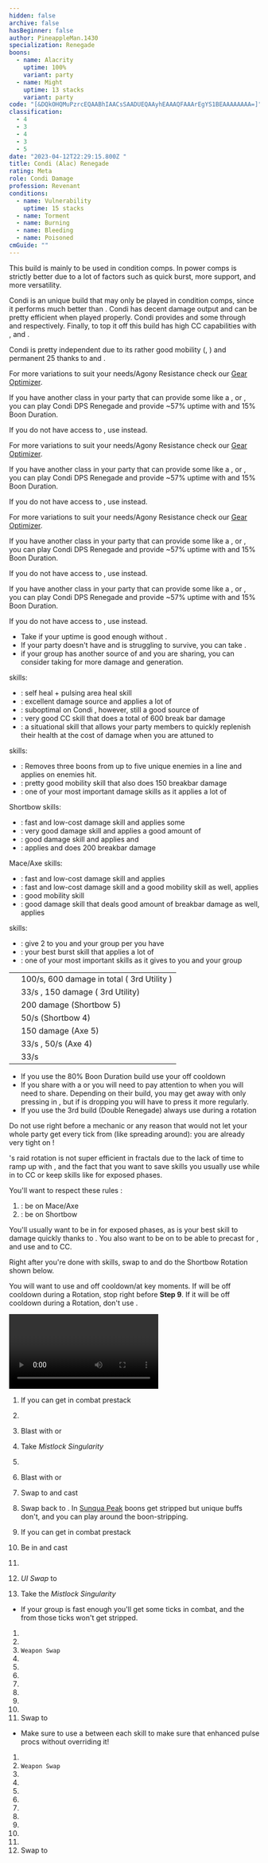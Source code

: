 ```yaml
---
hidden: false
archive: false
hasBeginner: false
author: PineappleMan.1430
specialization: Renegade
boons:
  - name: Alacrity
    uptime: 100%
    variant: party
  - name: Might
    uptime: 13 stacks
    variant: party
code: "[&DQkOHQMuPzrcEQAABhIAACsSAADUEQAAyhEAAAQFAAArEgYS1BEAAAAAAAA=]"
classification:
  - 4
  - 3
  - 4
  - 3
  - 5
date: "2023-04-12T22:29:15.800Z "
title: Condi (Alac) Renegade
rating: Meta
role: Condi Damage
profession: Revenant
conditions:
  - name: Vulnerability
    uptime: 15 stacks
  - name: Torment
  - name: Burning
  - name: Bleeding
  - name: Poisoned
cmGuide: ""
---
```


<Warning>

This build is mainly to be used in condition comps. In power comps <BuildLink build="Power Renegade" specialization="Renegade"/> is strictly better due to a lot of factors such as quick burst, more support, and more versatility.

</Warning>

Condi <Specialization name="Renegade"/> is an unique build that may only be played in condition comps, since it performs much better than <BuildLink build="Power Renegade" specialization="Renegade"/>. Condi <Specialization name="Renegade"/> has decent damage output and can be pretty efficient when played properly. Condi <Specialization name="Renegade"/> provides <Boon name="Alacrity"/> and some <Boon name="Might"/> through <Skill id="45537"/> and <Skill id="44076"/> respectively. Finally, to top it off this build has high CC capabilities with <Skill id="41220"/>, <Skill id="28409"/> and <Skill id="41820"/>.

Condi <Specialization name="Renegade"/> is pretty independent due to its rather good mobility (<Skill id="28029"/>, <Skill id="27917"/>) and permanent 25 <Boon name="Might"/> thanks to <Skill id="44076"/> and <Trait id="1781"/>.

<Divider text="Equipment"/>

<CharacterWithAr>
<Character title="150 Agony Resistance" gear='{"attributes":{"profession":"Revenant","specialization":"Renegade","data":{"Health":26012,"Armor":2496,"Power":2374,"Precision":1333,"Toughness":1225,"Vitality":2009,"Ferocity":0,"Condition Damage":2497,"Expertise":703,"Concentration":525,"Healing Power":0,"Agony Resistance":150,"Condition Duration":0.9186666666666667,"Boon Duration":0.35,"Critical Chance":0.7885714285714286,"Critical Damage":1.5,"Power Coefficient":1945.2625,"Power2 Coefficient":0,"Burning Coefficient":5.15,"Bleeding Coefficient":19.669999999999998,"Poison Coefficient":1.97,"Torment Coefficient":16.64,"Confusion Coefficient":0,"Flat DPS":0,"Bleeding Duration":0.25,"Siphon Base Coefficient":139.75,"Effective Power":6144.251142857144,"NonCrit Effective Power":4406.737500000001,"Power DPS":4602.303172422852,"Power2 DPS":0,"Siphon DPS":167.70000000000002,"Bleeding Damage":362.4328125,"Bleeding Stacks":39.339999999999996,"Bleeding DPS":14258.10684375,"Burning Damage":874.1840625000001,"Burning Stacks":9.881133333333334,"Burning DPS":8637.929279437501,"Confusion Damage":342.71943749999997,"Confusion Stacks":0,"Confusion DPS":0,"Poison Damage":309.35249999999996,"Poison Stacks":3.7797733333333334,"Poison DPS":1169.2823300999999,"Torment Damage":476.1838125,"Torment Stacks":31.926613333333336,"Torment DPS":15202.93645728,"Damage":44038.25808299035,"Effective Health":129205874.62686568,"Survivability":65686.76900196527,"Effective Healing":390,"Healing":390}},"armor":{"weight":"Heavy","helmAffix":"Viper","helmRuneId":24848,"helmRune":"Nightmare","helmRuneCount":6,"helmInfusionId":37130,"shouldersAffix":"Ritualist","shouldersRuneId":24848,"shouldersRune":"Nightmare","shouldersRuneCount":6,"shouldersInfusionId":37130,"coatAffix":"Ritualist","coatRuneId":24848,"coatRune":"Nightmare","coatRuneCount":6,"coatInfusionId":37130,"glovesAffix":"Ritualist","glovesRuneId":24848,"glovesRune":"Nightmare","glovesRuneCount":6,"glovesInfusionId":37130,"leggingsAffix":"Viper","leggingsRuneId":24848,"leggingsRune":"Nightmare","leggingsRuneCount":6,"leggingsInfusionId":37130,"bootsAffix":"Ritualist","bootsRuneId":24848,"bootsRune":"Nightmare","bootsRuneCount":6,"bootsInfusionId":37130},"weapon":{"weapon1MainId":30692,"weapon1MainType":"Mace","weapon1MainSigil1Id":24560,"weapon1MainAffix":"Viper","weapon1MainInfusion1Id":37130,"weapon1OffId":76158,"weapon1OffType":"Axe","weapon1OffSigilId":24609,"weapon1OffAffix":"Viper","weapon1OffInfusionId":37130,"weapon2MainId":30686,"weapon2MainType":"Short Bow","weapon2MainSigil1Id":48911,"weapon2MainAffix":"Viper","weapon2MainInfusion1Id":37130,"weapon2MainInfusion2Id":37130,"weapon2MainSigil2Id":24605},"backAndTrinket":{"backItemAffix":"Viper","backItemInfusion1Id":37130,"backItemInfusion2Id":37130,"amuletAffix":"Viper","ring1Affix":"Viper","ring1Infusion1Id":37130,"ring1Infusion2Id":37130,"ring1Infusion3Id":37130,"ring2Affix":"Viper","ring2Infusion1Id":37130,"ring2Infusion2Id":37130,"ring2Infusion3Id":37130,"accessory1Affix":"Ritualist","accessory1InfusionId":37130,"accessory2Affix":"Viper","accessory2InfusionId":37130},"consumables":{"foodId":91878,"utilityId":77567},"legends":{"legend1Id":28494,"legend2Id": 28085},"assumedBuffs":{"value":[{"id":"might","type":"Boon"},{"id":"fury","type":"Boon"},{"id":"protection","type":"Boon"},{"id":"vulnerability","type":"Condition"},{"id":"jade-bot","gw2id":96613,"type":"Item"},{"id":"omnipotion","gw2id":79722,"type":"Item"}]},"traits":{"selection":[[1793,1714,1795],[1761,1781,1791],[2079,2092,2182]],"lines":[14,3,63]}}'>

For more variations to suit your needs/Agony Resistance check our [Gear Optimizer](https://optimizer.discretize.eu/).

If you have another class in your party that can provide some <Boon name="Alacrity"/> like a <Specialization name="Renegade"/>, <Specialization name="Specter"/> or <Specialization name="Mirage"/>, you can play Condi DPS Renegade and provide ~57% <Boon name="Alacrity"/> uptime with <Trait name="lastinglegacy"/> and 15% Boon Duration.

If you do not have access to <Item id="91878"/>, use <Item name="Meaty Asparagus Skewer"/> instead.

</Character>  
<Character title="162 Agony Resistance" gear='{"attributes":{"profession":"Revenant","specialization":"Renegade","data":{"Health":25902,"Armor":2514,"Power":2403,"Precision":1351,"Toughness":1243,"Vitality":1998,"Ferocity":0,"Condition Damage":2499,"Expertise":703,"Concentration":525,"Healing Power":0,"Agony Resistance":162,"Condition Duration":0.9186666666666667,"Boon Duration":0.35,"Critical Chance":0.7971428571428572,"Critical Damage":1.5,"Power Coefficient":1945.2625,"Power2 Coefficient":0,"Burning Coefficient":5.15,"Bleeding Coefficient":19.669999999999998,"Poison Coefficient":1.97,"Torment Coefficient":16.64,"Confusion Coefficient":0,"Flat DPS":0,"Bleeding Duration":0.25,"Siphon Base Coefficient":139.75,"Effective Power":6238.424008928573,"NonCrit Effective Power":4460.568750000001,"Power DPS":4672.842619818413,"Power2 DPS":0,"Siphon DPS":167.70000000000002,"Bleeding Damage":362.6859375,"Bleeding Stacks":39.339999999999996,"Bleeding DPS":14268.06478125,"Burning Damage":874.7071875,"Burning Stacks":9.881133333333334,"Burning DPS":8643.098347312502,"Confusion Damage":342.95231250000006,"Confusion Stacks":0,"Confusion DPS":0,"Poison Damage":309.555,"Poison Stacks":3.7797733333333334,"Poison DPS":1170.0477342000001,"Torment Damage":476.5179375,"Torment Stacks":31.926613333333336,"Torment DPS":15213.603936960002,"Damage":44135.35741954092,"Effective Health":129587319.4029851,"Survivability":65880.69110472043,"Effective Healing":390,"Healing":390}},"armor":{"weight":"Heavy","helmAffix":"Viper","helmRuneId":24848,"helmRune":"Nightmare","helmRuneCount":6,"helmInfusionId":37130,"shouldersAffix":"Ritualist","shouldersRuneId":24848,"shouldersRune":"Nightmare","shouldersRuneCount":6,"shouldersInfusionId":37130,"coatAffix":"Viper","coatRuneId":24848,"coatRune":"Nightmare","coatRuneCount":6,"coatInfusionId":37130,"glovesAffix":"Ritualist","glovesRuneId":24848,"glovesRune":"Nightmare","glovesRuneCount":6,"glovesInfusionId":37130,"leggingsAffix":"Viper","leggingsRuneId":24848,"leggingsRune":"Nightmare","leggingsRuneCount":6,"leggingsInfusionId":37130,"bootsAffix":"Ritualist","bootsRuneId":24848,"bootsRune":"Nightmare","bootsRuneCount":6,"bootsInfusionId":37130},"weapon":{"weapon1MainId":30692,"weapon1MainType":"Mace","weapon1MainSigil1Id":24560,"weapon1MainAffix":"Ritualist","weapon1MainInfusion1Id":37130,"weapon1OffId":76158,"weapon1OffType":"Axe","weapon1OffSigilId":24609,"weapon1OffAffix":"Ritualist","weapon1OffInfusionId":37130,"weapon2MainId":30686,"weapon2MainType":"Short Bow","weapon2MainSigil1Id":48911,"weapon2MainAffix":"Ritualist","weapon2MainInfusion1Id":37130,"weapon2MainInfusion2Id":37130,"weapon2MainSigil2Id":24605},"backAndTrinket":{"backItemAffix":"Viper","backItemInfusion1Id":37130,"backItemInfusion2Id":37130,"amuletAffix":"Viper","ring1Affix":"Viper","ring1Infusion1Id":37130,"ring1Infusion2Id":37130,"ring1Infusion3Id":37130,"ring2Affix":"Viper","ring2Infusion1Id":37130,"ring2Infusion2Id":37130,"ring2Infusion3Id":37130,"accessory1Affix":"Ritualist","accessory1InfusionId":37130,"accessory2Affix":"Ritualist","accessory2InfusionId":37130},"consumables":{"foodId":91878,"utilityId":77567},"legends":{"legend1Id":28494,"legend2Id": 28085},"assumedBuffs":{"value":[{"id":"might","type":"Boon"},{"id":"fury","type":"Boon"},{"id":"protection","type":"Boon"},{"id":"vulnerability","type":"Condition"},{"id":"jade-bot","gw2id":96613,"type":"Item"},{"id":"omnipotion","gw2id":79722,"type":"Item"}]},"traits":{"selection":[[1793,1714,1795],[1761,1781,1791],[2079,2092,2182]],"lines":[14,3,63]}}'>

For more variations to suit your needs/Agony Resistance check our [Gear Optimizer](https://optimizer.discretize.eu/).

If you have another class in your party that can provide some <Boon name="Alacrity"/> like a <Specialization name="Renegade"/>, <Specialization name="Specter"/> or <Specialization name="Mirage"/>, you can play Condi DPS Renegade and provide ~57% <Boon name="Alacrity"/> uptime with <Trait name="lastinglegacy"/> and 15% Boon Duration.

If you do not have access to <Item id="91878"/>, use <Item name="Meaty Asparagus Skewer"/> instead.

</Character>
<Character title="222 Agony Resistance" gear='{"attributes":{"profession":"Revenant","specialization":"Renegade","data":{"Health":25102,"Armor":2604,"Power":2573,"Precision":1441,"Toughness":1333,"Vitality":1918,"Ferocity":0,"Condition Damage":2506,"Expertise":703,"Concentration":525,"Healing Power":0,"Agony Resistance":222,"Condition Duration":0.9186666666666667,"Boon Duration":0.35,"Critical Chance":0.84,"Critical Damage":1.5,"Power Coefficient":1945.2625,"Power2 Coefficient":0,"Burning Coefficient":5.15,"Bleeding Coefficient":19.669999999999998,"Poison Coefficient":1.97,"Torment Coefficient":16.64,"Confusion Coefficient":0,"Flat DPS":0,"Bleeding Duration":0.25,"Siphon Base Coefficient":139.75,"Effective Power":6782.106375000001,"NonCrit Effective Power":4776.131250000001,"Power DPS":5080.083635848457,"Power2 DPS":0,"Siphon DPS":167.70000000000002,"Bleeding Damage":363.571875,"Bleeding Stacks":39.339999999999996,"Bleeding DPS":14302.917562499997,"Burning Damage":876.5381250000002,"Burning Stacks":9.881133333333334,"Burning DPS":8661.190084875003,"Confusion Damage":343.767375,"Confusion Stacks":0,"Confusion DPS":0,"Poison Damage":310.26374999999996,"Poison Stacks":3.7797733333333334,"Poison DPS":1172.72664855,"Torment Damage":477.687375,"Torment Stacks":31.926613333333336,"Torment DPS":15250.94011584,"Damage":44635.55804761346,"Effective Health":130080811.94029853,"Survivability":66131.5769904924,"Effective Healing":390,"Healing":390}},"armor":{"weight":"Heavy","helmAffix":"Ritualist","helmRuneId":24848,"helmRune":"Nightmare","helmRuneCount":6,"helmInfusionId":37130,"shouldersAffix":"Ritualist","shouldersRuneId":24848,"shouldersRune":"Nightmare","shouldersRuneCount":6,"shouldersInfusionId":37130,"coatAffix":"Viper","coatRuneId":24848,"coatRune":"Nightmare","coatRuneCount":6,"coatInfusionId":37130,"glovesAffix":"Ritualist","glovesRuneId":24848,"glovesRune":"Nightmare","glovesRuneCount":6,"glovesInfusionId":37130,"leggingsAffix":"Viper","leggingsRuneId":24848,"leggingsRune":"Nightmare","leggingsRuneCount":6,"leggingsInfusionId":37130,"bootsAffix":"Viper","bootsRuneId":24848,"bootsRune":"Nightmare","bootsRuneCount":6,"bootsInfusionId":37130},"weapon":{"weapon1MainId":30692,"weapon1MainType":"Mace","weapon1MainSigil1Id":24560,"weapon1MainAffix":"Ritualist","weapon1MainInfusion1Id":37130,"weapon1OffId":76158,"weapon1OffType":"Axe","weapon1OffSigilId":24609,"weapon1OffAffix":"Ritualist","weapon1OffInfusionId":37130,"weapon2MainId":30686,"weapon2MainType":"Short Bow","weapon2MainSigil1Id":48911,"weapon2MainAffix":"Ritualist","weapon2MainInfusion1Id":37130,"weapon2MainInfusion2Id":37130,"weapon2MainSigil2Id":24605},"backAndTrinket":{"backItemAffix":"Viper","backItemInfusion1Id":37130,"backItemInfusion2Id":37130,"amuletAffix":"Viper","ring1Affix":"Viper","ring1Infusion1Id":37130,"ring1Infusion2Id":37130,"ring1Infusion3Id":37130,"ring2Affix":"Viper","ring2Infusion1Id":37130,"ring2Infusion2Id":37130,"ring2Infusion3Id":37130,"accessory1Affix":"Viper","accessory1InfusionId":37130,"accessory2Affix":"Viper","accessory2InfusionId":37130},"consumables":{"foodId":91878,"utilityId":77567},"legends":{"legend1Id":28494,"legend2Id": 28085},"assumedBuffs":{"value":[{"id":"might","type":"Boon"},{"id":"fury","type":"Boon"},{"id":"protection","type":"Boon"},{"id":"vulnerability","type":"Condition"},{"id":"jade-bot","gw2id":96613,"type":"Item"},{"id":"omnipotion","gw2id":79722,"type":"Item"}]},"traits":{"selection":[[1793,1714,1795],[1761,1781,1791],[2079,2092,2182]],"lines":[14,3,63]}}'>

For more variations to suit your needs/Agony Resistance check our [Gear Optimizer](https://optimizer.discretize.eu/).

If you have another class in your party that can provide some <Boon name="Alacrity"/> like a <Specialization name="Renegade"/>, <Specialization name="Specter"/> or <Specialization name="Mirage"/>, you can play Condi DPS Renegade and provide ~57% <Boon name="Alacrity"/> uptime with <Trait name="lastinglegacy"/> and 15% Boon Duration.

If you do not have access to <Item id="91878"/>, use <Item name="Meaty Asparagus Skewer"/> instead.

</Character>
<Character title="DPS/Alac Share" gear='{"attributes":{"profession":"Revenant","specialization":"Renegade","data":{"Health":20522,"Armor":2496,"Power":2922,"Precision":1633,"Toughness":1225,"Vitality":1460,"Ferocity":0,"Condition Damage":2521,"Expertise":703,"Concentration":225,"Healing Power":0,"Agony Resistance":150,"Condition Duration":0.9186666666666667,"Boon Duration":0.15,"Critical Chance":0.9314285714285715,"Critical Damage":1.5,"Power Coefficient":2028.2625,"Power2 Coefficient":0,"Burning Coefficient":4.48,"Bleeding Coefficient":19.459999999999997,"Poison Coefficient":4.07,"Torment Coefficient":18.32,"Confusion Coefficient":0,"Flat DPS":0,"Bleeding Duration":0.25,"Siphon Base Coefficient":143.00000000000003,"Effective Power":8244.423000000003,"NonCrit Effective Power":5624.85,"Power DPS":6438.9118232720475,"Power2 DPS":0,"Siphon DPS":178.75000000000006,"Bleeding Damage":379.0062500000001,"Bleeding Stacks":38.919999999999995,"Bleeding DPS":14750.923250000002,"Burning Damage":913.0712500000001,"Burning Stacks":8.595626666666668,"Burning DPS":7848.419585066668,"Confusion Damage":358.3107500000001,"Confusion Stacks":0,"Confusion DPS":0,"Poison Damage":323.33000000000004,"Poison Stacks":7.808973333333334,"Poison DPS":2524.875347866667,"Torment Damage":497.9782500000001,"Torment Stacks":35.149973333333335,"Torment DPS":17503.922208080006,"Damage":49245.80221428539,"Effective Health":101936143.2835821,"Survivability":51823.153677469294,"Effective Healing":390,"Healing":390}},"armor":{"weight":"Heavy","helmAffix":"Viper","helmRuneId":24848,"helmRune":"Nightmare","helmRuneCount":6,"helmInfusionId":37130,"shouldersAffix":"Viper","shouldersRuneId":24848,"shouldersRune":"Nightmare","shouldersRuneCount":6,"shouldersInfusionId":37130,"coatAffix":"Viper","coatRuneId":24848,"coatRune":"Nightmare","coatRuneCount":6,"coatInfusionId":37130,"glovesAffix":"Viper","glovesRuneId":24848,"glovesRune":"Nightmare","glovesRuneCount":6,"glovesInfusionId":37130,"leggingsAffix":"Viper","leggingsRuneId":24848,"leggingsRune":"Nightmare","leggingsRuneCount":6,"leggingsInfusionId":37130,"bootsAffix":"Viper","bootsRuneId":24848,"bootsRune":"Nightmare","bootsRuneCount":6,"bootsInfusionId":37130},"weapon":{"weapon1MainId":30692,"weapon1MainType":"Mace","weapon1MainSigil1Id":24560,"weapon1MainAffix":"Viper","weapon1MainInfusion1Id":37130,"weapon1OffId":76158,"weapon1OffType":"Axe","weapon1OffSigilId":24609,"weapon1OffAffix":"Viper","weapon1OffInfusionId":37130,"weapon2MainId":30686,"weapon2MainType":"Short Bow","weapon2MainSigil1Id":48911,"weapon2MainAffix":"Viper","weapon2MainInfusion1Id":37130,"weapon2MainInfusion2Id":37130,"weapon2MainSigil2Id":24605},"backAndTrinket":{"backItemAffix":"Viper","backItemInfusion1Id":37130,"backItemInfusion2Id":37130,"amuletAffix":"Viper","ring1Affix":"Viper","ring1Infusion1Id":37130,"ring1Infusion2Id":37130,"ring1Infusion3Id":37130,"ring2Affix":"Viper","ring2Infusion1Id":37130,"ring2Infusion2Id":37130,"ring2Infusion3Id":37130,"accessory1Affix":"Viper","accessory1InfusionId":37130,"accessory2Affix":"Viper","accessory2InfusionId":37130},"consumables":{"foodId":91878,"utilityId":48917},"legends":{"legend1Id":28494,"legend2Id": 28085},"assumedBuffs":{"value":[{"id":"might","type":"Boon"},{"id":"fury","type":"Boon"},{"id":"protection","type":"Boon"},{"id":"vulnerability","type":"Condition"},{"id":"jade-bot","gw2id":96613,"type":"Item"},{"id":"omnipotion","gw2id":79722,"type":"Item"}]},"traits":{"selection":[[1793,1714,1795],[1761,1781,1791],[2079,2092,2100]],"lines":[14,3,63]}}'>

If you have another class in your party that can provide some <Boon name="Alacrity"/> like a <Specialization name="Renegade"/>, <Specialization name="Specter"/> or <Specialization name="Mirage"/>, you can play Condi DPS Renegade and provide ~57% <Boon name="Alacrity"/> uptime with <Trait name="lastinglegacy"/> and 15% Boon Duration.

If you do not have access to <Item id="91878"/>, use <Item name="Meaty Asparagus Skewer"/> instead.

</Character>

</CharacterWithAr>

<Divider text="Build"/>

<Grid>
<GridItem sm="7">
<Traits traits1Id="3" traits1="Invocation" traits1SelectedIds="1761,1781,1791" traits2Id="14" traits2="Corruption" traits2SelectedIds="1793,1714,1795" traits3Id="63" traits3="Renegade" traits3SelectedIds="2079,2092,2182"/>
</GridItem>

<GridItem sm="5">
<Card title="Situational Traits">

- Take <Trait id="1774"/> if your <Boon name="Might"/> uptime is good enough without <Trait id="1781"/>.
- If your party doesn't have <Boon name="Protection"/> and is struggling to survive, you can take <Trait name="All For One"/>.
- if your group has another source of <Boon name="Alacrity"/> and you are sharing, you can consider taking <Trait name="Lasting Legacy"/> for more damage and <Boon name="Might"/> generation.

</Card>
</GridItem>
</Grid>

<Divider text="Further Information"/>

<Grid>
<GridItem sm="7">
<Card title="Key Skills">

<Skill id="41858"/> skills:

- <Skill id="45686"/>: self heal + pulsing area heal skill
- <Skill id="42949"/>: excellent damage source and applies a lot of <Condition name="Bleeding"/>
- <Skill id="40485"/>: suboptimal on Condi <Specialization name="Renegade"/>, however, still a good source of <Condition name="Vulnerability"/>
- <Skill id="41220"/>: very good CC skill that does a total of 600 break bar damage
- <Skill id="45773"/>: a situational skill that allows your party members to quickly replenish their health at the cost of damage when you are attuned to <Skill id="41858"/>

<Skill id="28494"/> skills:

- <Skill id="27505"/>: Removes three boons from up to five unique enemies in a line and applies <Condition name="Chilled"/> on enemies hit.
- <Skill id="27917"/>: pretty good mobility skill that also does 150 breakbar damage
- <Skill id="28287"/>: one of your most important damage skills as it applies a lot of <Condition name="Torment"/>

Shortbow skills:

- <Skill id="40175"/>: fast and low-cost damage skill and applies some <Condition name="Bleeding"/>
- <Skill id="41829"/>: very good damage skill and applies a good amount of <Condition name="Torment"/>
- <Skill id="43993"/>: good damage skill and applies <Condition name="Burning"/> and <Condition name="Slow"/>
- <Skill id="41820"/> : applies <Condition name="Burning"/> and does 200 breakbar damage

Mace/Axe skills:

- <Skill id="28357"/>: fast and low-cost damage skill and applies <Condition name="Burning"/>
- <Skill id="27964"/>: fast and low-cost damage skill and a good mobility skill as well, applies <Condition name="Torment"/>
- <Skill id="28029"/>: good mobility skill
- <Skill id="28409"/>: good damage skill that deals good amount of breakbar damage as well, applies <Condition name="Torment"/>

<Specialization name="Renegade"/> skills:

- <Skill id="44076"/>: give 2 <Boon name="Might"/> to you and your group per <SpecialActionKey name="KallasFervor"/> you have
- <Skill id="41294"/>: your best burst skill that applies a lot of <Condition name="Burning"/>
- <Skill id="45537"/>: one of your most important skills as it gives <Boon name="Alacrity"/> to you and your group

</Card>
</GridItem>

<GridItem sm="5">
<Card title="Defiance Bar Damage">

|                                            |                                                                                |
| ------------------------------------------ | ------------------------------------------------------------------------------ |
| <Skill id="41220" size="big" disableText/> | 100/s, 600 damage in total (<Skill id="41858"/> 3rd Utility )                  |
| <Skill id="27917" size="big" disableText/> | 33/s <Condition name="Chilled"/>, 150 damage (<Skill id="28494"/> 3rd Utility) |
| <Skill id="41820" size="big" disableText/> | 200 damage (Shortbow 5)                                                        |
| <Skill id="43993" size="big" disableText/> | 50/s <Condition name="Slow"/> (Shortbow 4)                                     |
| <Skill id="28409" size="big" disableText/> | 150 damage (Axe 5)                                                             |
| <Skill id="28029" size="big" disableText/> | 33/s <Condition name="Chilled"/>, 50/s <Condition name="Slow"/> (Axe 4)        |
| <Skill id="27505" size="big" disableText/> | 33/s <Condition name="Chilled"/>                                               |

</Card>

<Card title="When to use Order From Above">

- If you use the 80% Boon Duration build use your <Skill id="45537"/> off cooldown
- If you share <Boon name="Alacrity" /> with a <Specialization name="Specter" /> or <Specialization name="Mirage" /> you will need to pay attention to when you will need to share. Depending on their build, you may get away with only pressing <Skill name="ordersfromabove" /> in <Skill name="legendaryrenegadestance" />, but if <Boon name="Alacrity" /> is dropping you will have to press it more regularly.
- If you use the 3rd build (Double Renegade) always use <Skill id="45537"/> during a <Skill id="41858"/> rotation

<Warning>

Do not use <Skill id="45537"/> right before a mechanic or any reason that would not let your whole party get every tick from <Skill id="45537"/> (like spreading around): you are already very tight on <Boon name="Alacrity"/>!

</Warning>
</Card>
</GridItem>
</Grid>

<Divider text="Rotation / Skill usage"/>

<Grid>
<GridItem sm="6">
<Card title="Information">

<Specialization name="Renegade" text="Condi Renegade"/>'s raid rotation is not super efficient in fractals due to the lack of time to ramp up with <Skill id="28494"/>, and the fact that you want to save skills you usually use while in <Skill id="41858"/> to CC or keep skills like <Skill name="Citadel Bombardment"/> for exposed phases.

You'll want to respect these rules :

1.  <Skill id="41858"/> : be on Mace/Axe
2.  <Skill id="28494"/> : be on Shortbow

You'll usually want to be in <Skill id="41858"/> for exposed phases, as <Skill name="Citadel Bombardment"/> is your best skill to damage quickly thanks to <Condition name="Burning"/>. You also want to be on <Skill id="41858"/> to be able to precast <Skill id="42949"/> for <Condition name="Bleeding"/>, and use <Skill id="41220"/> and <Skill name="Temporal Rift"/> to CC.

Right after you're done with <Skill id="41858"/> skills, swap to <Skill id="28494"/> and do the Shortbow Rotation shown below.

You will want to use <Skill id="45537"/> and <Skill name="Heroic Command"/> off cooldown/at key moments. If <Skill id="45537"/> will be off cooldown during a <Skill id="28494"/> Rotation, stop <Skill name="Embrace The Darkness"/> right before **Step 9**. If it will be off cooldown during a <Skill id="41858"/> Rotation, don't use <Skill id="40485"/>.

</Card>

<Card title="Raid Golem Rotation">

<Video youtube="" caption=""/>
</Card>
</GridItem>

<GridItem sm="6">
<Card title="Precasting">

1.  If you can get in combat prestack <Item id="24609"/>
2.  <Skill name="ordersfromabove" />
3.  Blast <Boon name="Might" /> with <Skill name="echoingeruption" /> or <Skill name="renewingwave" />
4.  Take _Mistlock Singularity_
5.  <Skill name="ordersfromabove" />
6.  Blast <Boon name="Might" /> with <Skill name="echoingeruption" /> or <Skill name="renewingwave" />
7.  Swap to <Skill name="legendaryassassinstance" /> and cast <Skill name="enchanteddaggers" />
8.  Swap back to <Skill name="legendaryrenegadestance" />.
    In [Sunqua Peak](/fractals/sunqua-peak) boons get stripped but unique buffs don't, and you can play around the boon-stripping.

9.  If you can get in combat prestack <Item id="24609"/>
10. Be in <Skill name="legendaryassassinstance" /> and cast <Skill id="26937"/>
11. <Skill id="45537"/>
12. _UI Swap_ to <Skill id="28494"/>
13. Take the _Mistlock Singularity_

- If your group is fast enough you'll get some <Skill id="45537"/> ticks in combat, and the <Boon name="Alacrity"/> from those ticks won't get stripped.

</Card>

<Card title="Mallyx Shortbow Rotation">

1.  <Skill name="Embrace The Darkness"/>
2.  <Skill name="Searing Fissure"/>
3.  `Weapon Swap`
4.  <Skill name="Bloodbane Path"/>
5.  <Skill name="Spiritcrush"/>
6.  <Skill name="Sevenshot"/>
7.  <Skill name="Bloodbane Path"/>
8.  <Skill name="Bloodbane Path"/>
9.  <Skill name="Sevenshot"/>
10. <Skill name="Spiritcrush"/>
11. Swap to <Skill id="41858"/>

- Make sure to use a <Skill id="40497"/> between each skill to make sure that enhanced <Skill id="28287"/> pulse procs without overriding it!

</Card>

<Card title="Kalla Mace Rotation">

1.  <Skill name="Bloodbane Path"/>
2.  `Weapon Swap`
3.  <Skill name="Searing Fissure"/>
4.  <Skill name="Echoing Eruption"/>
5.  <Skill name="Citadel Bombardment"/>
6.  <Skill name="Temporal Rift"/>
7.  <Skill name="Searing Fissure"/>
8.  <Skill name="Searing Fissure"/>
9.  <Skill name="Razorclaws Rage"/>
10. <Skill name="Icerazors Ire"/>
11. <Skill name="Echoing Eruption"/>
12. Swap to <Skill id="28494"/>

</Card>
</GridItem>
</Grid>
